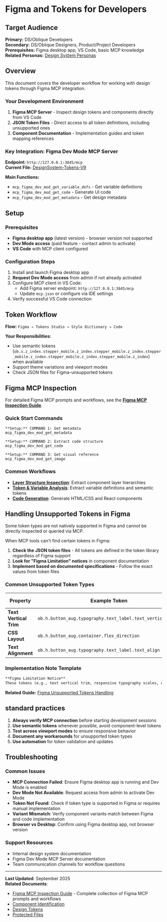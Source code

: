 # Figma and Tokens for Developers

## **Target Audience**
**Primary:** DS/Oblique Developers  
**Secondary:** DS/Oblique Designers, Product/Project Developers  
**Prerequisites:** Figma desktop app, VS Code, basic MCP knowledge  
**Related Personas:** [Design System Personas](../../02-foundation/02-personas.md#12-dsobl)

## Overview

This document covers the developer workflow for working with design tokens through Figma MCP integration.

### Your Development Environment

1. **Figma MCP Server** - Inspect design tokens and components directly from VS Code
2. **JSON Token Files** - Direct access to all token definitions, including unsupported ones
3. **Component Documentation** - Implementation guides and token mapping references

### Key Integration: Figma Dev Mode MCP Server

**Endpoint:** `http://127.0.0.1:3845/mcp`  
**Current File:** [DesignSystem-Tokens-V9](https://www.figma.com/design/uPBStwI7fwQ8np2aMSrMdF/DesignSystem-Tokens-V9?node-id=118-139&m=dev)

**Main Functions:**
- `mcp_figma_dev_mod_get_variable_defs` - Get variable definitions
- `mcp_figma_dev_mod_get_code` - Generate UI code  
- `mcp_figma_dev_mod_get_metadata` - Get design metadata

## Setup

### Prerequisites
- **Figma desktop app** (latest version) - browser version not supported
- **Dev Mode access** (paid feature - contact admin to activate)
- **VS Code** with MCP client configured

### Configuration Steps
1. Install and launch Figma desktop app
2. **Request Dev Mode access** from admin if not already activated
3. Configure MCP client in VS Code:
   - Add Figma server endpoint: `http://127.0.0.1:3845/mcp`
   - Update `mcp.json` or configure via IDE settings
4. Verify successful VS Code connection

## Token Workflow

**Flow:** `Figma → Tokens Studio → Style Dictionary → Code`

**Your Responsibilities:**
- Use semantic tokens (`ob.s.z_index.stepper_mobile.z_index.stepper_mobile.z_index.stepper_mobile.z_index.stepper_mobile.z_index.stepper_mobile.z_index`) when available
- Support theme variations and viewport modes
- Check JSON files for Figma-unsupported tokens

## Figma MCP Inspection

For detailed Figma MCP prompts and workflows, see the **[Figma MCP Inspection Guide](./12-figma-mcp-inspection-guide.md)**.

### Quick Start Commands

```
**Setup:** COMMAND 1: Get metadata
mcp_figma_dev_mod_get_metadata

**Setup:** COMMAND 2: Extract code structure  
mcp_figma_dev_mod_get_code

**Setup:** COMMAND 3: Get visual reference
mcp_figma_dev_mod_get_image
```

### Common Workflows
- **[Layer Structure Inspection](./12-figma-mcp-inspection-guide.md#121-layer-structure-inspection)**: Extract component layer hierarchies
- **[Token & Variable Analysis](./12-figma-mcp-inspection-guide.md#123-token--variable-analysis)**: Extract variable definitions and semantic tokens
- **[Code Generation](./12-figma-mcp-inspection-guide.md#124-code-generation)**: Generate HTML/CSS and React components

## Handling Unsupported Tokens in Figma

Some token types are not natively supported in Figma and cannot be directly inspected or queried via MCP.

When MCP tools can't find certain tokens in Figma:

1. **Check the JSON token files** - All tokens are defined in the token library regardless of Figma support
2. **Look for "Figma Limitation" notices** in component documentation 
3. **Implement based on documented specifications** - Follow the exact values from token files

### Common Unsupported Token Types

| **Property** | **Example Token** | **Figma Workaround** | **Developer Implementation** |
|-------------|------------------|---------------------|----------------------------|
| **Text Vertical Trim** | `ob.h.button_aug.typography.text_label.text_vertical_trim` | Manual "Vertical trim" setting | `text-box-trim: cap alphabetic` |
| **CSS Layout** | `ob.h.button_aug.container.flex_direction` | Component variants | `flex-direction: row` |
| **Text Alignment** | `ob.h.button_aug.typography.text_label.text_align` | Manual text alignment | `text-align: center` |

### Implementation Note Template

```markdown
**Figma Limitation Notice**
These tokens (e.g., text vertical trim, responsive typography scales, or complex state tokens) are not supported in Figma and cannot be inspected via MCP. They remain part of the design system and must be implemented as documented.
```

**Related Guide:** [Figma Unsupported Tokens Handling](./06-figma-unsupported-tokens-handling.md)

## standard practices

1. **Always verify MCP connection** before starting development sessions
2. **Use semantic tokens** whenever possible, avoid component-level tokens
3. **Test across viewport modes** to ensure responsive behavior
4. **Document any workarounds** for unsupported token types
5. **Use automation** for token validation and updates

## Troubleshooting

### Common Issues

- **MCP Connection Failed**: Ensure Figma desktop app is running and Dev Mode is enabled
- **Dev Mode Not Available**: Request access from admin to activate Dev Mode
- **Token Not Found**: Check if token type is supported in Figma or requires manual implementation
- **Variant Mismatch**: Verify component variants match between Figma and code implementation
- **Browser vs Desktop**: Confirm using Figma desktop app, not browser version

### Support Resources

- Internal design system documentation
- Figma Dev Mode MCP Server documentation
- Team communication channels for workflow questions

---

**Last Updated**: September 2025  
**Related Documents**: 
- [Figma MCP Inspection Guide](./12-figma-mcp-inspection-guide.md) - Complete collection of Figma MCP prompts and workflows
- [Component Identification](./readme.md)
- [Design Tokens](./design-tokens/)
- [Protected Files](./readme.md)
